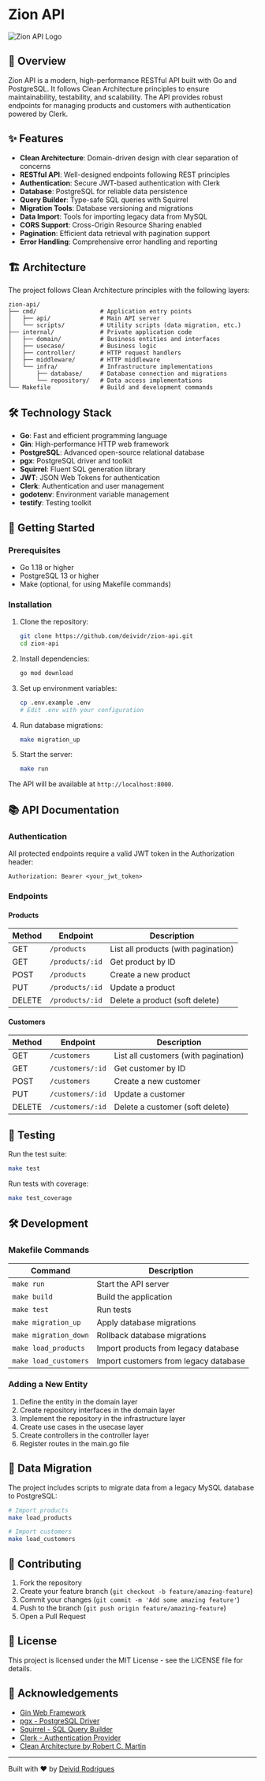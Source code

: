 # Zion API

![Zion API Logo](https://via.placeholder.com/150?text=Zion+API)

## 🚀 Overview

Zion API is a modern, high-performance RESTful API built with Go and PostgreSQL. It follows Clean Architecture principles to ensure maintainability, testability, and scalability. The API provides robust endpoints for managing products and customers with authentication powered by Clerk.

## ✨ Features

- **Clean Architecture**: Domain-driven design with clear separation of concerns
- **RESTful API**: Well-designed endpoints following REST principles
- **Authentication**: Secure JWT-based authentication with Clerk
- **Database**: PostgreSQL for reliable data persistence
- **Query Builder**: Type-safe SQL queries with Squirrel
- **Migration Tools**: Database versioning and migrations
- **Data Import**: Tools for importing legacy data from MySQL
- **CORS Support**: Cross-Origin Resource Sharing enabled
- **Pagination**: Efficient data retrieval with pagination support
- **Error Handling**: Comprehensive error handling and reporting

## 🏗️ Architecture

The project follows Clean Architecture principles with the following layers:

```
zion-api/
├── cmd/                  # Application entry points
│   ├── api/              # Main API server
│   └── scripts/          # Utility scripts (data migration, etc.)
├── internal/             # Private application code
│   ├── domain/           # Business entities and interfaces
│   ├── usecase/          # Business logic
│   ├── controller/       # HTTP request handlers
│   ├── middleware/       # HTTP middleware
│   └── infra/            # Infrastructure implementations
│       ├── database/     # Database connection and migrations
│       └── repository/   # Data access implementations
└── Makefile              # Build and development commands
```

## 🛠️ Technology Stack

- **Go**: Fast and efficient programming language
- **Gin**: High-performance HTTP web framework
- **PostgreSQL**: Advanced open-source relational database
- **pgx**: PostgreSQL driver and toolkit
- **Squirrel**: Fluent SQL generation library
- **JWT**: JSON Web Tokens for authentication
- **Clerk**: Authentication and user management
- **godotenv**: Environment variable management
- **testify**: Testing toolkit

## 🚦 Getting Started

### Prerequisites

- Go 1.18 or higher
- PostgreSQL 13 or higher
- Make (optional, for using Makefile commands)

### Installation

1. Clone the repository:

   ```bash
   git clone https://github.com/deividr/zion-api.git
   cd zion-api
   ```

2. Install dependencies:

   ```bash
   go mod download
   ```

3. Set up environment variables:

   ```bash
   cp .env.example .env
   # Edit .env with your configuration
   ```

4. Run database migrations:

   ```bash
   make migration_up
   ```

5. Start the server:
   ```bash
   make run
   ```

The API will be available at `http://localhost:8000`.

## 📚 API Documentation

### Authentication

All protected endpoints require a valid JWT token in the Authorization header:

```
Authorization: Bearer <your_jwt_token>
```

### Endpoints

#### Products

| Method | Endpoint        | Description                         |
| ------ | --------------- | ----------------------------------- |
| GET    | `/products`     | List all products (with pagination) |
| GET    | `/products/:id` | Get product by ID                   |
| POST   | `/products`     | Create a new product                |
| PUT    | `/products/:id` | Update a product                    |
| DELETE | `/products/:id` | Delete a product (soft delete)      |

#### Customers

| Method | Endpoint         | Description                          |
| ------ | ---------------- | ------------------------------------ |
| GET    | `/customers`     | List all customers (with pagination) |
| GET    | `/customers/:id` | Get customer by ID                   |
| POST   | `/customers`     | Create a new customer                |
| PUT    | `/customers/:id` | Update a customer                    |
| DELETE | `/customers/:id` | Delete a customer (soft delete)      |

## 🧪 Testing

Run the test suite:

```bash
make test
```

Run tests with coverage:

```bash
make test_coverage
```

## 🛠️ Development

### Makefile Commands

| Command               | Description                           |
| --------------------- | ------------------------------------- |
| `make run`            | Start the API server                  |
| `make build`          | Build the application                 |
| `make test`           | Run tests                             |
| `make migration_up`   | Apply database migrations             |
| `make migration_down` | Rollback database migrations          |
| `make load_products`  | Import products from legacy database  |
| `make load_customers` | Import customers from legacy database |

### Adding a New Entity

1. Define the entity in the domain layer
2. Create repository interfaces in the domain layer
3. Implement the repository in the infrastructure layer
4. Create use cases in the usecase layer
5. Create controllers in the controller layer
6. Register routes in the main.go file

## 🔄 Data Migration

The project includes scripts to migrate data from a legacy MySQL database to PostgreSQL:

```bash
# Import products
make load_products

# Import customers
make load_customers
```

## 🤝 Contributing

1. Fork the repository
2. Create your feature branch (`git checkout -b feature/amazing-feature`)
3. Commit your changes (`git commit -m 'Add some amazing feature'`)
4. Push to the branch (`git push origin feature/amazing-feature`)
5. Open a Pull Request

## 📝 License

This project is licensed under the MIT License - see the LICENSE file for details.

## 👏 Acknowledgements

- [Gin Web Framework](https://github.com/gin-gonic/gin)
- [pgx - PostgreSQL Driver](https://github.com/jackc/pgx)
- [Squirrel - SQL Query Builder](https://github.com/Masterminds/squirrel)
- [Clerk - Authentication Provider](https://clerk.dev/)
- [Clean Architecture by Robert C. Martin](https://blog.cleancoder.com/uncle-bob/2012/08/13/the-clean-architecture.html)

---

Built with ❤️ by [Deivid Rodrigues](https://github.com/deividr)
